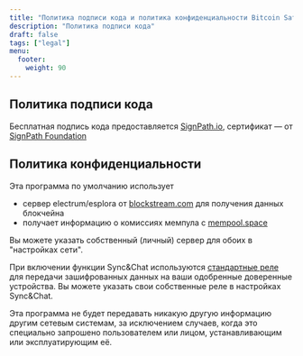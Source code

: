 ```yaml
---
title: "Политика подписи кода и политика конфиденциальности Bitcoin Safe"
description: "Политика подписи кода"
draft: false
tags: ["legal"]
menu:
  footer:
    weight: 90
---
```



## Политика подписи кода


Бесплатная подпись кода предоставляется [SignPath.io](https://about.signpath.io/), сертификат — от [SignPath Foundation](https://signpath.org/)


## Политика конфиденциальности
Эта программа по умолчанию использует
- сервер electrum/esplora от [blockstream.com](https://blockstream.com/) для получения данных блокчейна
- получает информацию о комиссиях мемпула с [mempool.space](https://mempool.space/)

Вы можете указать собственный (личный) сервер для обоих в "настройках сети".

При включении функции Sync&Chat используются [стандартные реле](https://github.com/andreasgriffin/bitcoin-nostr-chat/blob/main/bitcoin_nostr_chat/default_relays.py) для передачи зашифрованных данных на ваши одобренные доверенные устройства. Вы можете указать свои собственные реле в настройках Sync&Chat.

Эта программа не будет передавать никакую другую информацию другим сетевым системам, за исключением случаев, когда это специально запрошено пользователем или лицом, устанавливающим или эксплуатирующим её.